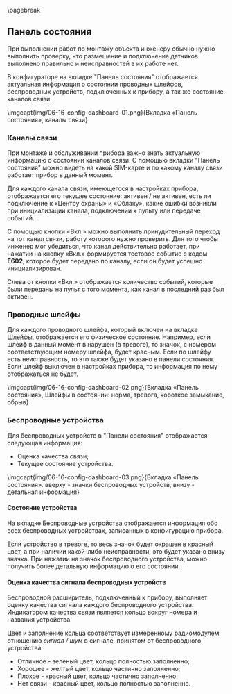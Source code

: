 \pagebreak

## Панель состояния

При выполнении работ по монтажу объекта инженеру обычно нужно выполнить проверку, что размещение и подключение датчиков выполнено правильно и неисправностей в их работе нет.

В конфигураторе на вкладке "Панель состояния" отображается актуальная информация о состоянии проводных шлейфов, беспроводных устройств, подключенных к прибору, а так же состояние каналов связи.

\imgcapt{img/06-16-config-dashboard-01.png}{Вкладка «Панель состояния», каналы связи}

### Каналы связи

При монтаже и обслуживании прибора важно знать актуальную информацию о состоянии каналов связи. С помощью вкладки "Панель состояния" можно видеть на какой SIM-карте и по какому каналу связи работает прибор в данный момент. 

Для каждого канала связи, имеющегося в настройках прибора, отображается его текущее состояние: активен / не активен, есть ли подключение к «Центру охраны» и «Облаку», какие ошибки возникли при инициализации канала, подключении к пульту или передаче событий.

С помощью кнопки «Вкл.» можно выполнить принудительный переход на тот канал связи, работу которого нужно проверить. Для того чтобы инженер мог убедиться, что канал действительно работает, при нажатии на кнопку «Вкл.» формируется тестовое событие с кодом **E602**, которое будет передано по каналу, если он будет успешно инициализирован.

Слева от кнопки «Вкл.» отображается количество событий, которые были переданы на пульт с того момента, как канал в последний раз был активен.

### Проводные шлейфы

Для каждого проводного шлейфа, который включен на вкладке [Шлейфы](#config-zones), отображается его физическое состояние. Например, если шлейф в данный момент в нарушен (в тревоге), то значок, с номером соответствующим номеру шлейфа, будет красным. Если по шлейфу есть неисправность, то это также будет указано в панели состояния. Если шлейф выключен в настройках прибора, то информация по нему отображаться не будет.

\imgcapt{img/06-16-config-dashboard-02.png}{Вкладка «Панель состояния», Шлейфы в состоянии: норма, тревога, короткое замыкание, обрыв}

### Беспроводные устройства

Для беспроводных устройств в "Панели состояния" отображается следующая информация:

* Оценка качества связи;
* Текущее состояние устройства.

\imgcapt{img/06-16-config-dashboard-03.png}{Вкладка «Панель состояния». вверху - значки беспроводных устройств, внизу - детальная информация}

#### Состояние устройства

На вкладке Беспроводные устройства отображается информация обо всех беспроводных устройствах, записанных в конфигурацию прибора.

Если устройство в тревоге, то весь значок будет окрашен в красный цвет, а при наличии какой-либо неисправности, это будет указано внизу значка.
При нажатии на значок беспроводного устройства, можно получить более детальную информацию о его состоянии.

#### Оценка качества сигнала беспроводных устройств

Беспроводной расширитель, подключенный к прибору, выполняет оценку качества сигнала каждого беспроводного устройства. Индикатором качества связи является кольцо вокруг номера и названия устройства. 

Цвет и заполнение кольца соответствует измеренному радиомодулем отношению _сигнал / шум_ в сигнале, принятом от беспроводного устройства:

* Отличное - зеленый цвет, кольцо полностью заполненно;
* Хорошее - желтый цвет, кольцо частично заполненно;
* Плохое - красный цвет, кольцо частично заполненно;
* Нет связи - красный цвет, кольцо полностью заполненно. 
